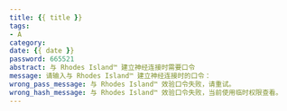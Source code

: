 ```yaml
---
title: {{ title }}
tags: 
- A
category: 
date: {{ date }}
password: 665521
abstract: 与 Rhodes Island™ 建立神经连接时需要口令
message: 请输入与 Rhodes Island™ 建立神经连接时的口令：
wrong_pass_message: 与 Rhodes Island™ 效验口令失败，请重试。
wrong_hash_message: 与 Rhodes Island™ 效验口令失败，当前使用临时权限查看。
---
```


<!-- more -->

